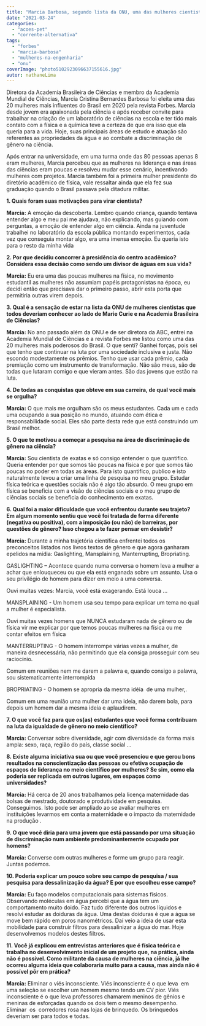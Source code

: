 ```yaml
---
title: "Marcia Barbosa, segundo lista da ONU, uma das mulheres cientistas que todos e todas deveriam conhecer"
date: "2021-03-24"
categories: 
  - "acoes-pet"
  - "corrente-alternativa"
tags: 
  - "forbes"
  - "marcia-barbosa"
  - "mulheres-na-engenharia"
  - "onu"
coverImage: "photo5102923096637155616.jpg"
autor: nathaneLima
---
```


Diretora da Academia Brasileira de Ciências e membro da Academia Mundial de Ciências, Marcia Cristina Bernardes Barbosa foi eleita uma das 20 mulheres mais influentes do Brasil em 2020 pela revista Forbes. Marcia desde jovem era apaixonada pela ciência e após receber convite para trabalhar na criação de um laboratório de ciências na escola e ter tido mais contato com a física e a química teve a certeza de que era isso que ela queria para a vida. Hoje, suas principais áreas de estudo e atuação são referentes as propriedades da água e ao combate a discriminação de gênero na ciência.

Após entrar na universidade, em uma turma onde das 80 pessoas apenas 8 eram mulheres, Marcia percebeu que as mulheres na liderança e nas áreas das ciências eram poucas e resolveu mudar esse cenário, incentivando mulheres com projetos. Marcia também foi a primeira mulher presidente do diretório acadêmico de física, vale ressaltar ainda que ela fez sua graduação quando o Brasil passava pela ditadura militar.

**1\. Quais foram suas motivações para virar cientista?**

**Marcia:** A emoção da descoberta. Lembro quando criança, quando tentava entender algo e meu pai me ajudava, não explicando, mas guiando com perguntas, a emoção de entender algo em ciência. Ainda na juventude trabalhei no laboratório da escola pública montando experimentos, cada vez que conseguia montar algo, era uma imensa emoção. Eu queria isto para o resto da minha vida

**2\. Por que decidiu concorrer à presidência do centro acadêmico? Considera essa decisão como sendo um divisor de águas em sua vida?**

**Marcia:** Eu era uma das poucas mulheres na física, no movimento estudantil as mulheres não assumiam papéis protagonistas na época, eu decidi então que precisava dar o primeiro passo, abrir esta porta que permitiria outras virem depois.

**3\. Qual é a sensação de estar na lista da ONU de mulheres cientistas que todos deveriam conhecer ao lado de Marie Curie e na Academia Brasileira de Ciências?**

**Marcia:** No ano passado além da ONU e de ser diretora da ABC, entrei na Academia Mundial de Ciências e a revista Forbes me listou como uma das 20 mulheres mais poderosos do Brasil. O que senti? Ganhei forças, pois sei que tenho que continuar na luta por uma sociedade inclusiva e justa. Não escondo modestamente os prêmios. Tenho que usar cada prêmio, cada premiação como um instrumento de transformação. Não são meus, são de todas que lutaram comigo e que vieram antes. São das jovens que estão na luta.

**4\. De todas as conquistas que obteve em sua carreira, de qual você mais se orgulha?**

**Marcia:** O que mais me orgulham são os meus estudantes. Cada um e cada uma ocupando a sua posição no mundo, atuando com ética e responsabilidade social. Eles são parte desta rede que está construindo um Brasil melhor.

**5\. O que te motivou a começar a pesquisa na área de discriminação de gênero na ciência?**

**Marcia:** Sou cientista de exatas e só consigo entender o que quantifico. Queria entender por que somos tão poucas na física e por que somos tão poucas no poder em todas as áreas. Para isto quantifico, publico e isto naturalmente levou a criar uma linha de pesquisa no meu grupo. Estudar física teórica e questões sociais não é algo tão absurdo. O meu grupo em física se beneficia com a visão de ciências sociais e o meu grupo de ciências sociais se beneficia do conhecimento em exatas.

**6\. Qual foi a maior dificuldade que você enfrentou durante seu trajeto? Em algum momento sentiu que você foi tratada de forma diferente (negativa ou positiva), com a imposição (ou não) de barreiras, por questões de gênero? Isso chegou a te fazer pensar em desistir?**

**Marcia:** Durante a minha trajetória científica enfrentei todos os preconceitos listados nos livros textos de gênero e que agora ganharam epelidos na mídia: Gaslighting, Mansplaining, Manterrupting, Bropriating.

GASLIGHTING – Acontece quando numa conversa o homem leva a mulher a achar que enlouqueceu ou que ela está enganada sobre um assunto. Usa o seu privilégio de homem para dizer em meio a uma conversa.

Ouvi muitas vezes: Marcia, você está exagerando. Está louca ...

MANSPLAINING - Um homem usa seu tempo para explicar um tema no qual a mulher é especialista.

Ouvi muitas vezes homens que NUNCA estudaram nada de gênero ou de física vir me explicar por que temos poucas mulheres na física ou me contar efeitos em física

MANTERRUPTING - O homem interrompe várias vezes a mulher, de maneira desnecessária, não permitindo que ela consiga prosseguir com seu raciocínio.

Comum em reuniões nem me darem a palavra e, quando consigo a palavra, sou sistematicamente interrompida

BROPRIATING - O homem se apropria da mesma idéia  de uma mulher,.

Comum em uma reunião uma mulher dar uma ideia, não darem bola, para depois um homem dar a mesma ideia e aplaudirem.

**7\. O que você faz para que os(as) estudantes que você forma contribuam na luta da igualdade de gênero no meio científico?**

**Marcia:** Conversar sobre diversidade, agir com diversidade da forma mais ampla: sexo, raça, região do país, classe social ...

**8\. Existe alguma iniciativa sua ou que você presenciou e que gerou bons resultados na conscientização das pessoas ou efetiva ocupação de espaços de liderança no meio científico por mulheres? Se sim, como ela poderia ser replicada em outros lugares, em espaços como universidades?**

**Marcia:** Há cerca de 20 anos trabalhamos pela licença maternidade das bolsas de mestrado, doutorado e produtividade em pesquisa. Conseguimos. Isto pode ser ampliado ao se avaliar mulheres em instituições levarmos em conta a maternidade e o impacto da maternidade na produção .

**9\. O que você diria para uma jovem que está passando por uma situação de discriminação num ambiente predominantemente ocupado por homens?**

**Marcia:** Converse com outras mulheres e forme um grupo para reagir. Juntas podemos.

**10\. Poderia explicar um pouco sobre seu campo de pesquisa / sua pesquisa para dessalinização da água? E por que escolheu esse campo?**

**Marcia:** Eu faço modelos computacionais para sistemas físicos. Observando moléculas em água percebi que a água tem um comportamento muito doido. Faz tudo diferente dos outros líquidos e resolvi estudar as doiduras da água. Uma destas doiduras é que a água se move bem rápido em poros nanométricos. Daí veio a ideia de usar esta mobilidade para construir filtros para dessalinizar a água do mar. Hoje desenvolvemos modelos destes filtros.

**11\. Você já explicou em entrevistas anteriores que é física teórica e trabalha no desenvolvimento inicial de um projeto que, na prática, ainda não é possível. Como militante da causa de mulheres na ciência, já lhe ocorreu alguma ideia que colaboraria muito para a causa, mas ainda não é possível pôr em prática?**

**Marcia:** Eliminar o viés inconsciente. Viés inconsciente é o que leva  em uma seleção se escolher um homem mesmo tendo um CV pior. Viés inconsciente é o que leva professores chamarem meninos de gênios e meninas de esforçadas quando os dois tem o mesmo desempenho. Eliminar  os  corredores rosa nas lojas de brinquedo. Os brinquedos deveriam ser para todos e todas.
